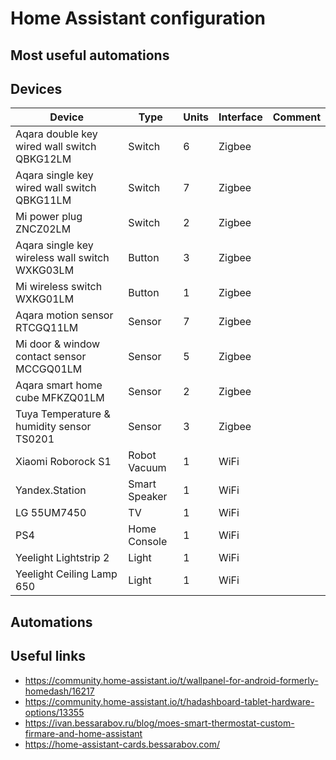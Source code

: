 # Home Assistant configuration

## Most useful automations

## Devices

| Device                                         | Type          | Units | Interface | Comment |
| ---------------------------------------------- | ------------- | ----- | --------- | ------- |
| Aqara double key wired wall switch QBKG12LM    | Switch        | 6     | Zigbee    |         |
| Aqara single key wired wall switch QBKG11LM    | Switch        | 7     | Zigbee    |         |
| Mi power plug ZNCZ02LM                         | Switch        | 2     | Zigbee    |         |
| Aqara single key wireless wall switch WXKG03LM | Button        | 3     | Zigbee    |         |
| Mi wireless switch WXKG01LM                    | Button        | 1     | Zigbee    |         |
| Aqara motion sensor RTCGQ11LM                  | Sensor        | 7     | Zigbee    |         |
| Mi door & window contact sensor MCCGQ01LM      | Sensor        | 5     | Zigbee    |         |
| Aqara smart home cube MFKZQ01LM                | Sensor        | 2     | Zigbee    |         |
| Tuya Temperature & humidity sensor TS0201      | Sensor        | 3     | Zigbee    |         |
| Xiaomi Roborock S1                             | Robot Vacuum  | 1     | WiFi      |         |
| Yandex.Station                                 | Smart Speaker | 1     | WiFi      |         |
| LG 55UM7450                                    | TV            | 1     | WiFi      |         |
| PS4                                            | Home Console  | 1     | WiFi      |         |
| Yeelight Lightstrip 2                          | Light         | 1     | WiFi      |         |
| Yeelight Ceiling Lamp 650                      | Light         | 1     | WiFi      |         |

## Automations

## Useful links

* https://community.home-assistant.io/t/wallpanel-for-android-formerly-homedash/16217
* https://community.home-assistant.io/t/hadashboard-tablet-hardware-options/13355
* https://ivan.bessarabov.ru/blog/moes-smart-thermostat-custom-firmare-and-home-assistant
* https://home-assistant-cards.bessarabov.com/